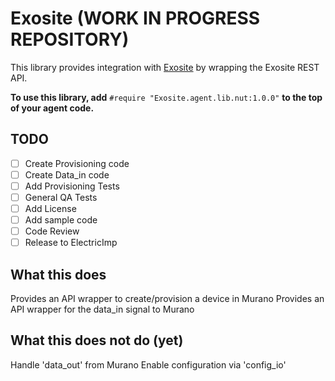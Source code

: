 # Exosite (WORK IN PROGRESS REPOSITORY)
This library provides integration with [Exosite](https://exosite.com/) by wrapping the Exosite REST API.

**To use this library, add** `#require "Exosite.agent.lib.nut:1.0.0"` **to the top of your agent code.**

## TODO
- [ ] Create Provisioning code
- [ ] Create Data_in code
- [ ] Add Provisioning Tests
- [ ] General QA Tests
- [ ] Add License
- [ ] Add sample code
- [ ] Code Review
- [ ] Release to ElectricImp

## What this does
Provides an API wrapper to create/provision a device in Murano
Provides an API wrapper for the data_in signal to Murano

## What this does not do (yet)
Handle 'data_out' from Murano
Enable configuration via 'config_io'
